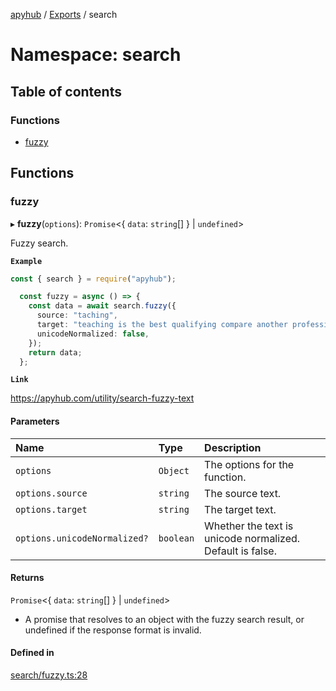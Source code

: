 [apyhub](../README.md) / [Exports](../modules.md) / search

# Namespace: search

## Table of contents

### Functions

- [fuzzy](search.md#fuzzy)

## Functions

### fuzzy

▸ **fuzzy**(`options`): `Promise`<{ `data`: `string`[]  } \| `undefined`\>

Fuzzy search.

**`Example`**

```ts
const { search } = require("apyhub");

  const fuzzy = async () => {
    const data = await search.fuzzy({
      source: "taching",
      target: "teaching is the best qualifying compare another profession",
      unicodeNormalized: false,
    });
    return data;
  };
```

**`Link`**

https://apyhub.com/utility/search-fuzzy-text

#### Parameters

| Name | Type | Description |
| :------ | :------ | :------ |
| `options` | `Object` | The options for the function. |
| `options.source` | `string` | The source text. |
| `options.target` | `string` | The target text. |
| `options.unicodeNormalized?` | `boolean` | Whether the text is unicode normalized. Default is false. |

#### Returns

`Promise`<{ `data`: `string`[]  } \| `undefined`\>

- A promise that resolves to
  an object with the fuzzy search result, or undefined if the response format
  is invalid.

#### Defined in

[search/fuzzy.ts:28](https://github.com/apyhub/apyhub.js/blob/b4b0557/src/search/fuzzy.ts#L28)
